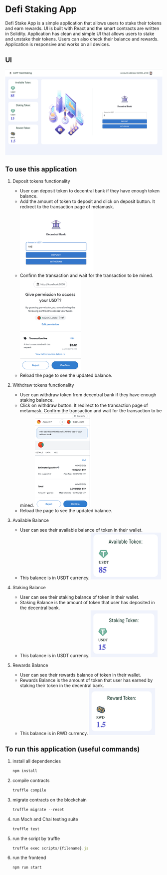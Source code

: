# Defi Staking App

Defi Stake App is a simple application that allows users to stake their tokens and earn rewards. UI is built with React and the smart contracts are written in Solidity. Application has clean and simple UI that allows users to stake and unstake their tokens. Users can also check their balance and rewards. Application is responsive and works on all devices.

## UI
![UI](./assets/Website-UI.png)

## To use this application

1. Deposit tokens functionality
    
    - User can deposit token to decentral bank if they have enough token balance.
    - Add the amount of token to deposit and click on deposit button. It redirect to the transaction page of metamask. 
    <img src="./assets/Deposit.png" height="200px"> </img>
    - Confirm the transaction and wait for the transaction to be mined.
    <img src="./assets/Transection.png" height="300px"> </img>
    - Reload the page to see the updated balance.

2. Withdraw tokens functionality

    - User can withdraw token from decentral bank if they have enough staking balance.
    - Click on withdraw button. It redirect to the transaction page of metamask. Confirm the transaction and wait for the transaction to be mined.
    <img src="./assets/Withdraw.png" height="300px"> </img>
    - Reload the page to see the updated balance.

3. Available Balance

    - User can see their available balance of token in their wallet. 
    - This balance is in USDT currency.
    <img src="./assets/available.png" height="150px"> </img>

4. Staking Balance

    - User can see their staking balance of token in their wallet. 
    - Staking Balance is the amount of token that user has deposited in the decentral bank.
    - This balance is in USDT currency.
    <img src="./assets/staking.png" height="150px"> </img>

5. Rewards Balance

    - User can see their rewards balance of token in their wallet. 
    - Rewards Balance is the amount of token that user has earned by staking their token in the decentral bank.
    - This balance is in RWD currency.
    <img src="./assets/Reward.png" height="150px"> </img>
    

## **To run this application (useful commands)**

1. install all dependencies
    
    ```jsx
    npm install
    ```

2. compile contracts
    
    ```jsx
    truffle compile
    ```

3. migrate contracts on the blockchain
    
    ```jsx
    truffle migrate --reset
    ```

4. run Moch and Chai testing suite
    
    ```jsx
    truffle test
    ```

5. run the script by truffle
    
    ```jsx
    truffle exec scripts/{filename}.js
    ```

6. run the frontend
    
    ```jsx
    npm run start
    ```

